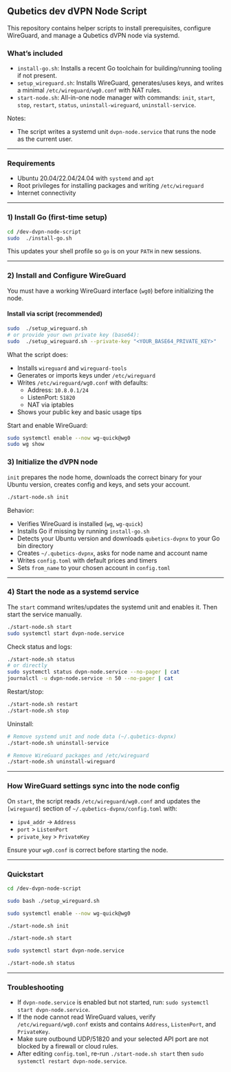 ## Qubetics dev dVPN Node Script

This repository contains helper scripts to install prerequisites, configure WireGuard, and manage a Qubetics dVPN node via systemd.

### What’s included
- `install-go.sh`: Installs a recent Go toolchain for building/running tooling if not present.
- `setup_wireguard.sh`: Installs WireGuard, generates/uses keys, and writes a minimal `/etc/wireguard/wg0.conf` with NAT rules.
- `start-node.sh`: All-in-one node manager with commands: `init`, `start`, `stop`, `restart`, `status`, `uninstall-wireguard`, `uninstall-service`.

Notes:
- The script writes a systemd unit `dvpn-node.service` that runs the node as the current user.

---

### Requirements
- Ubuntu 20.04/22.04/24.04 with `systemd` and `apt`
- Root privileges for installing packages and writing `/etc/wireguard`
- Internet connectivity

---

### 1) Install Go (first-time setup)

```bash
cd /dev-dvpn-node-script
sudo  ./install-go.sh
```

This updates your shell profile so `go` is on your `PATH` in new sessions.

---

### 2) Install and Configure WireGuard
You must have a working WireGuard interface (`wg0`) before initializing the node.

#### Install via script (recommended)
```bash
sudo  ./setup_wireguard.sh
# or provide your own private key (base64):
sudo  ./setup_wireguard.sh --private-key "<YOUR_BASE64_PRIVATE_KEY>"
```
What the script does:
- Installs `wireguard` and `wireguard-tools`
- Generates or imports keys under `/etc/wireguard`
- Writes `/etc/wireguard/wg0.conf` with defaults:
  - Address: `10.8.0.1/24`
  - ListenPort: `51820`
  - NAT via iptables
- Shows your public key and basic usage tips

Start and enable WireGuard:
```bash
sudo systemctl enable --now wg-quick@wg0
sudo wg show
```


### 3) Initialize the dVPN node
`init` prepares the node home, downloads the correct binary for your Ubuntu version, creates config and keys, and sets your account.

```bash
./start-node.sh init
```

Behavior:
- Verifies WireGuard is installed (`wg`, `wg-quick`)
- Installs Go if missing by running `install-go.sh`
- Detects your Ubuntu version and downloads `qubetics-dvpnx` to your Go bin directory
- Creates `~/.qubetics-dvpnx`, asks for node name and account name
- Writes `config.toml` with default prices and timers
- Sets `from_name` to your chosen account in `config.toml`


---

### 4) Start the node as a systemd service
The `start` command writes/updates the systemd unit and enables it. Then start the service manually.

```bash
./start-node.sh start
sudo systemctl start dvpn-node.service
```

Check status and logs:
```bash
./start-node.sh status
# or directly
sudo systemctl status dvpn-node.service --no-pager | cat
journalctl -u dvpn-node.service -n 50 --no-pager | cat
```

Restart/stop:
```bash
./start-node.sh restart
./start-node.sh stop
```

Uninstall:
```bash
# Remove systemd unit and node data (~/.qubetics-dvpnx)
./start-node.sh uninstall-service

# Remove WireGuard packages and /etc/wireguard
./start-node.sh uninstall-wireguard
```

---

### How WireGuard settings sync into the node config
On `start`, the script reads `/etc/wireguard/wg0.conf` and updates the `[wireguard]` section of `~/.qubetics-dvpnx/config.toml` with:
- `ipv4_addr` -> `Address`
- `port` > `ListenPort`
- `private_key` > `PrivateKey`

Ensure your `wg0.conf` is correct before starting the node.

---

### Quickstart
```bash
cd /dev-dvpn-node-script

sudo bash ./setup_wireguard.sh

sudo systemctl enable --now wg-quick@wg0

./start-node.sh init

./start-node.sh start

sudo systemctl start dvpn-node.service

./start-node.sh status
```

---

### Troubleshooting
- If `dvpn-node.service` is enabled but not started, run: `sudo systemctl start dvpn-node.service`.
- If the node cannot read WireGuard values, verify `/etc/wireguard/wg0.conf` exists and contains `Address`, `ListenPort`, and `PrivateKey`.
- Make sure outbound UDP/51820 and your selected API port are not blocked by a firewall or cloud rules.
- After editing `config.toml`, re-run `./start-node.sh start` then `sudo systemctl restart dvpn-node.service`.


